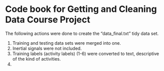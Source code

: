 # Code book for Getting and Cleaning Data Course Project

The following actions were done to create the “data_final.txt” tidy data set. 

1. Training and testing data sets were merged into one.
2. Inertial signals were not included.
3. Training labels (activity labels) (1-6) were converted to text, descriptive of the kind of activities.
4. 